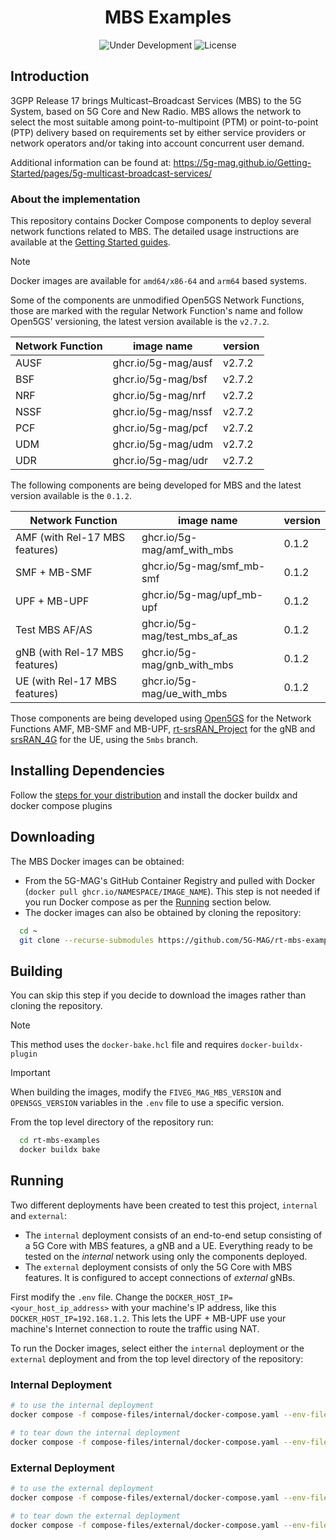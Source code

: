 <h1 align="center">MBS Examples</h1>
<p align="center">
  <img src="https://img.shields.io/badge/Status-Under_Development-yellow" alt="Under Development">
  <img src="https://img.shields.io/badge/License-5G--MAG%20Public%20License%20(v1.0)-blue" alt="License">
</p>

## Introduction

3GPP Release 17 brings Multicast–Broadcast Services (MBS) to the 5G System, based on 5G Core and New Radio. MBS allows
the network to select the most suitable among point-to-multipoint (PTM) or point-to-point (PTP) delivery based on
requirements set by either service providers or network operators and/or taking into account concurrent user demand.

Additional information can be found at: https://5g-mag.github.io/Getting-Started/pages/5g-multicast-broadcast-services/

### About the implementation

This repository contains Docker Compose components to deploy several network functions related to MBS.
The detailed usage instructions are available at
the [Getting Started guides](https://5g-mag.github.io/Getting-Started/pages/5g-multicast-broadcast-services/tutorials/mbs-in-5gc.html).

> [!NOTE]
> Docker images are available for `amd64/x86-64` and `arm64` based systems.

Some of the components are unmodified Open5GS Network Functions, those are marked with the regular Network Function's
name and follow Open5GS' versioning, the latest version available is the `v2.7.2`.

| Network Function | image name          | version |
|------------------|---------------------|---------|
| AUSF             | ghcr.io/5g-mag/ausf | v2.7.2  |
| BSF              | ghcr.io/5g-mag/bsf  | v2.7.2  |
| NRF              | ghcr.io/5g-mag/nrf  | v2.7.2  |
| NSSF             | ghcr.io/5g-mag/nssf | v2.7.2  |
| PCF              | ghcr.io/5g-mag/pcf  | v2.7.2  |
| UDM              | ghcr.io/5g-mag/udm  | v2.7.2  |
| UDR              | ghcr.io/5g-mag/udr  | v2.7.2  |

The following components are being developed for MBS and the latest version available is the `0.1.2`.

| Network Function               | image name                    | version |
|--------------------------------|-------------------------------|---------|
| AMF (with Rel-17 MBS features) | ghcr.io/5g-mag/amf_with_mbs   | 0.1.2   |
| SMF + MB-SMF                   | ghcr.io/5g-mag/smf_mb-smf     | 0.1.2   |
| UPF + MB-UPF                   | ghcr.io/5g-mag/upf_mb-upf     | 0.1.2   |
| Test MBS AF/AS                 | ghcr.io/5g-mag/test_mbs_af_as | 0.1.2   |
| gNB (with Rel-17 MBS features) | ghcr.io/5g-mag/gnb_with_mbs   | 0.1.2   |
| UE (with Rel-17 MBS features)  | ghcr.io/5g-mag/ue_with_mbs    | 0.1.2   |

Those components are being developed using [Open5GS](https://github.com/5G-MAG/open5gs) for the Network Functions AMF,
MB-SMF and MB-UPF, [rt-srsRAN_Project](https://github.com/5G-MAG/rt-srsRAN_Project) for the gNB
and [srsRAN_4G](https://github.com/5G-MAG/srsRAN_4G) for the UE, using the `5mbs` branch.

## Installing Dependencies

Follow the [steps for your distribution](https://docs.docker.com/engine/install/) and install the docker buildx and
docker compose plugins

## Downloading

The MBS Docker images can be obtained:

* From the 5G-MAG's GitHub Container Registry and pulled with Docker (`docker pull ghcr.io/NAMESPACE/IMAGE_NAME`). This
  step is not needed if you run Docker compose as per the [Running](#running) section below.
* The docker images can also be obtained by cloning the repository:

```bash
  cd ~
  git clone --recurse-submodules https://github.com/5G-MAG/rt-mbs-examples.git
```

## Building

You can skip this step if you decide to download the images rather than cloning the repository.

> [!NOTE]
> This method uses the `docker-bake.hcl` file and requires `docker-buildx-plugin`

> [!IMPORTANT]
> When building the images, modify the `FIVEG_MAG_MBS_VERSION` and `OPEN5GS_VERSION` variables in the `.env` file to use
> a specific version.

From the top level directory of the repository run:

```bash
  cd rt-mbs-examples
  docker buildx bake
```

## Running

Two different deployments have been created to test this project, `internal` and `external`:
- The `internal` deployment consists of an end-to-end setup consisting of a 5G Core with MBS features, a gNB and a UE. Everything ready to be tested on the *internal* network using only the components deployed.
- The `external` deployment consists of only the 5G Core with MBS features. It is configured to accept connections of *external* gNBs.

First modify the `.env` file. Change the `DOCKER_HOST_IP=<your_host_ip_address>` with your machine's IP address, like
this `DOCKER_HOST_IP=192.168.1.2`. This lets the UPF + MB-UPF use your machine's Internet connection to route the
traffic using NAT.

To run the Docker images, select either the `internal` deployment or the `external` deployment and from the top level
directory of the repository:

### Internal Deployment

```bash
# to use the internal deployment
docker compose -f compose-files/internal/docker-compose.yaml --env-file=.env up -d
```

```bash
# to tear down the internal deployment
docker compose -f compose-files/internal/docker-compose.yaml --env-file=.env down
```

### External Deployment

```bash
# to use the external deployment
docker compose -f compose-files/external/docker-compose.yaml --env-file=.env up -d
```

```bash
# to tear down the external deployment
docker compose -f compose-files/external/docker-compose.yaml --env-file=.env down
```

